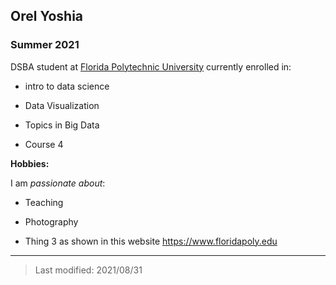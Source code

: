 ## Orel Yoshia

### Summer 2021

DSBA student at [Florida Polytechnic University](https://www.floridapoly.edu) currently enrolled in: 

- intro to data science

- Data Visualization

- Topics in Big Data

- Course 4

**Hobbies:**

I am _passionate about_: 

- Teaching

- Photography

- Thing 3 as shown in this website <https://www.floridapoly.edu>

***

> Last modified: 2021/08/31